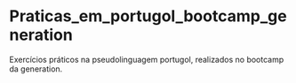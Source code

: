 # Praticas_em_portugol_bootcamp_generation
Exercícios práticos na pseudolinguagem portugol, realizados no bootcamp da generation.
